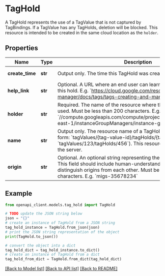 # TagHold

A TagHold represents the use of a TagValue that is not captured by TagBindings. If a TagValue has any TagHolds, deletion will be blocked. This resource is intended to be created in the same cloud location as the `holder`.

## Properties

Name | Type | Description | Notes
------------ | ------------- | ------------- | -------------
**create_time** | **str** | Output only. The time this TagHold was created. | [optional] [readonly] 
**help_link** | **str** | Optional. A URL where an end user can learn more about removing this hold. E.g. &#x60;https://cloud.google.com/resource-manager/docs/tags/tags-creating-and-managing&#x60; | [optional] 
**holder** | **str** | Required. The name of the resource where the TagValue is being used. Must be less than 200 characters. E.g. &#x60;//compute.googleapis.com/compute/projects/myproject/regions/us-east-1/instanceGroupManagers/instance-group&#x60; | [optional] 
**name** | **str** | Output only. The resource name of a TagHold. This is a String of the form: &#x60;tagValues/{tag-value-id}/tagHolds/{tag-hold-id}&#x60; (e.g. &#x60;tagValues/123/tagHolds/456&#x60;). This resource name is generated by the server. | [optional] [readonly] 
**origin** | **str** | Optional. An optional string representing the origin of this request. This field should include human-understandable information to distinguish origins from each other. Must be less than 200 characters. E.g. &#x60;migs-35678234&#x60; | [optional] 

## Example

```python
from openapi_client.models.tag_hold import TagHold

# TODO update the JSON string below
json = "{}"
# create an instance of TagHold from a JSON string
tag_hold_instance = TagHold.from_json(json)
# print the JSON string representation of the object
print(TagHold.to_json())

# convert the object into a dict
tag_hold_dict = tag_hold_instance.to_dict()
# create an instance of TagHold from a dict
tag_hold_from_dict = TagHold.from_dict(tag_hold_dict)
```
[[Back to Model list]](../README.md#documentation-for-models) [[Back to API list]](../README.md#documentation-for-api-endpoints) [[Back to README]](../README.md)


